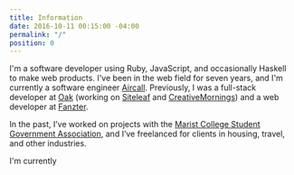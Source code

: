 ```yaml
---
title: Information
date: 2016-10-11 00:15:00 -04:00
permalink: "/"
position: 0
---
```


I'm a software developer using Ruby, JavaScript, and occasionally Haskell to make web products. I've been in the web field for seven years, and I'm currently a software engineer [Aircall](https://aircall.io/). Previously, I was a full-stack developer at [Oak](https://oak.is) (working on [Siteleaf](https://siteleaf.com) and [CreativeMornings](https://creativemornings)) and a web developer at [Fanzter](https://en.wikipedia.org/wiki/Fanzter).

In the past, I’ve worked on projects with the [Marist College Student Government Association](http://sga.marist.edu), and I’ve freelanced for clients in housing, travel, and other industries.

I'm currently <span class="js-availability"></span>
